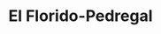 ---
title: "El Florido-Pedregal"
url: /tecate/el-florido-pedregal-blvd-morelos/
shop: supermercado
---